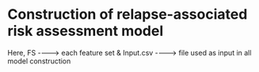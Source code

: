# Construction of relapse-associated risk assessment model

Here, FS ----> each feature set & 
Input.csv ----> file used as input in all model construction
